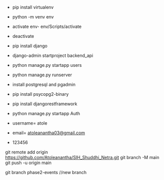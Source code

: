 - pip install virtualenv
- python -m venv env
- activate env- env/Scripts/activate   

- deactivate
- pip install django
- django-admin startproject backend_api
- python manage.py startapp users
- python manage.py runserver

- install postgresql and pgadmin

- pip install psycopg2-binary

- pip install djangorestframework

- python manage.py startapp Auth

- username= atole
- email= atoleanantha03@gmail.com
- 123456

git remote add origin https://github.com/Atoleanantha/SIH_Shuddhi_Netra.git
git branch -M main
git push -u origin main

 git branch phase2-events  //new branch

